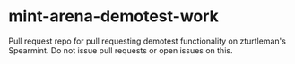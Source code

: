 # mint-arena-demotest-work
Pull request repo for pull requesting demotest functionality on zturtleman's Spearmint. Do not issue pull requests or open issues on this.
